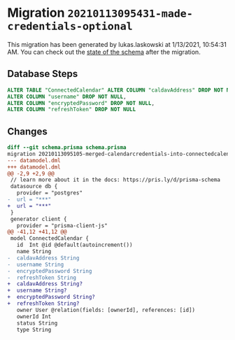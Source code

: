 # Migration `20210113095431-made-credentials-optional`

This migration has been generated by lukas.laskowski at 1/13/2021, 10:54:31 AM.
You can check out the [state of the schema](./schema.prisma) after the migration.

## Database Steps

```sql
ALTER TABLE "ConnectedCalendar" ALTER COLUMN "caldavAddress" DROP NOT NULL,
ALTER COLUMN "username" DROP NOT NULL,
ALTER COLUMN "encryptedPassword" DROP NOT NULL,
ALTER COLUMN "refreshToken" DROP NOT NULL
```

## Changes

```diff
diff --git schema.prisma schema.prisma
migration 20210113095105-merged-calendarcredentials-into-connectedcalendar..20210113095431-made-credentials-optional
--- datamodel.dml
+++ datamodel.dml
@@ -2,9 +2,9 @@
 // learn more about it in the docs: https://pris.ly/d/prisma-schema
 datasource db {
   provider = "postgres"
-  url = "***"
+  url = "***"
 }
 generator client {
   provider = "prisma-client-js"
@@ -41,12 +41,12 @@
 model ConnectedCalendar {
   id  Int @id @default(autoincrement())
   name String
-  caldavAddress String
-  username String
-  encryptedPassword String
-  refreshToken String
+  caldavAddress String?
+  username String?
+  encryptedPassword String?
+  refreshToken String?
   owner User @relation(fields: [ownerId], references: [id])
   ownerId Int
   status String
   type String
```


